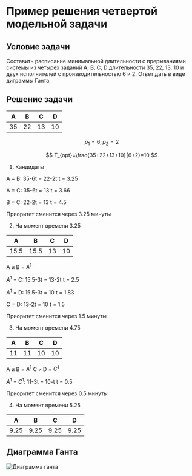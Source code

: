 # Пример решения четвертой модельной задачи	
## Условие задачи
Составить расписание минимальной длительности с прерываниями системы из четырех заданий A, B, C, D длительности 35, 22, 13, 10 и двух исполнителей с
производительностью 6 и 2. Ответ дать в виде диграммы Ганта.

## Решение задачи

| A  | B  | C  | D  |  
|----|----|----|----|
| 35 | 22 | 13 | 10 |

$$
p_1=6; p_2=2
$$

$$
T_{opt}=\frac{35+22+13+10}{6+2}=10
$$

1. Кандидаты

A = B:      35-6t = 22-2t    t = 3.25

A = C:      35-6t = 13       t = 3.66

B = C:      22-2t = 13       t = 4.5

Приоритет сменится через 3.25 минуты

2. На момент времени 3.25

|   A  |   B  | C  | D  |
|------|------|----|----|
| 15.5 | 15.5 | 13 | 10 |

A и B = $A^1$

$A^1$ = C:      15.5-3t = 13-2t    t = 2.5

$A^1$ = D:      15.5-3t = 10       t = 1.83

C = D:          13-2t = 10         t = 1.5

Приоритет сменится через 1.5 минуты

3. На момент времени 4.75

|   A  |   B  | C  | D  |
|------|------|----|----|
|  11  |  11  | 10 | 10 |

A и B = $A^1$
С и D = $C^1$

$A^1$ = $C^1$:      11-3t = 10-t    t = 0.5

Приоритет сменится через 0.5 минуты

4. На момент времени 5.25

|   A  |   B  |  C   |  D   |
|------|------|------|------|
| 9.25 | 9.25 | 9.25 | 9.25 |


## Диаграмма Ганта 

![Диаграмма ганта](images/диаграмма_ганта.png)
